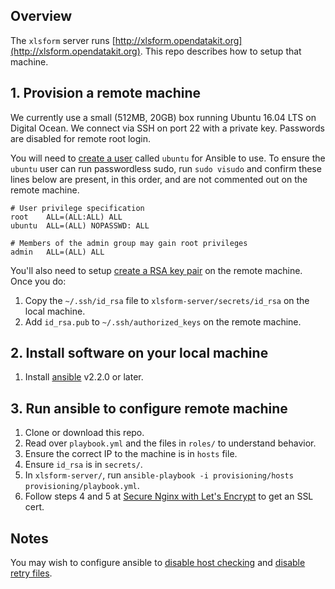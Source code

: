 ## Overview
The `xlsform` server runs [http://xlsform.opendatakit.org](http://xlsform.opendatakit.org). This repo describes how to setup that machine.

## 1. Provision a remote machine
We currently use a small (512MB, 20GB) box running Ubuntu 16.04 LTS on Digital Ocean. We connect via SSH on port 22 with a private key. Passwords are disabled for remote root login.

You will need to [create a user](https://www.digitalocean.com/community/tutorials/how-to-create-a-sudo-user-on-ubuntu-quickstart) called `ubuntu` for Ansible to use. To ensure the `ubuntu` user can run passwordless sudo, run `sudo visudo` and confirm these lines below are present, in this order, and are not commented out on the remote machine.

```
# User privilege specification
root    ALL=(ALL:ALL) ALL
ubuntu  ALL=(ALL) NOPASSWD: ALL

# Members of the admin group may gain root privileges
admin   ALL=(ALL) ALL
```

You'll also need to setup [create a RSA key pair](https://www.digitalocean.com/community/tutorials/how-to-set-up-ssh-keys--2) on the remote machine. Once you do:

1. Copy the `~/.ssh/id_rsa` file to `xlsform-server/secrets/id_rsa` on the local machine. 
1. Add `id_rsa.pub` to `~/.ssh/authorized_keys` on the remote machine.

## 2. Install software on your local machine
1. Install [ansible](https://docs.ansible.com/ansible/intro_installation.html) v2.2.0 or later.

## 3. Run ansible to configure remote machine
1. Clone or download this repo.
1. Read over `playbook.yml` and the files in `roles/` to understand behavior.
1. Ensure the correct IP to the machine is in `hosts` file.
1. Ensure `id_rsa` is in `secrets/`.
1. In `xlsform-server/`, run `ansible-playbook -i provisioning/hosts provisioning/playbook.yml`.
1. Follow steps 4 and 5 at [Secure Nginx with Let's Encrypt](https://www.digitalocean.com/community/tutorials/how-to-secure-nginx-with-let-s-encrypt-on-ubuntu-16-04) to get an SSL cert.

## Notes
You may wish to configure ansible to [disable host checking](https://docs.ansible.com/ansible/intro_getting_started.html#host-key-checking) and [disable retry files](https://docs.ansible.com/ansible/intro_configuration.html#retry-files-enabled).
